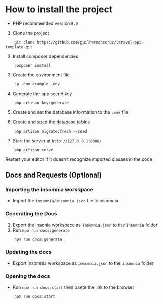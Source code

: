 # How to install the project

* PHP recommended version `8.0`

1. Clone the project
```
	git clone https://github.com/guilhermehccruz/laravel-api-template.git
```

2. Install composer dependencies
```
	composer install
```

3. Create the environment file
```
	cp .env.example .env
```

4. Generate the app secret key
```
	php artisan key:generate
```

5. Create and set the database information to the `.env` file

6. Create and seed the database tables
```
	php artisan migrate:fresh --seed
```

7. Start the server at `http://127.0.0.1:8000/`
```
	php artisan serve
```

Restart your editor if it doesn't recognize imported classes in the code


## Docs and Requests (Optional)

### Importing the insomnia workspace

* Import the `insomnia/insomnia.json` file to insomnia
### Generating the Docs

1. Export the insonia workspace as `insomnia.json` to the `insomnia` folder 
2. Run `npm run docs:generate`
```
	npm run docs:generate
```

### Updating the docs
* Export insomnia workspace as `insomnia.json` to the `insomnia` folder

### Opening the docs
* Run `npm run docs:start` then paste the link to the browser
```
	npm run docs:start
```